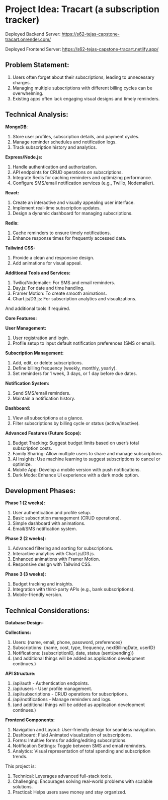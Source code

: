 # Project Idea: Tracart (a subscription tracker)

Deployed Backend Server: https://s62-tejas-capstone-tracart.onrender.com/

Deployed Frontend Server: https://s62-tejas-capstone-tracart.netlify.app/

## Problem Statement:

1.  Users often forget about their subscriptions, leading to unnecessary charges.
2.  Managing multiple subscriptions with different billing cycles can be overwhelming.
3.  Existing apps often lack engaging visual designs and timely reminders.

## Technical Analysis:

**MongoDB**:

1.  Store user profiles, subscription details, and payment cycles.
2.  Manage reminder schedules and notification logs.
3.  Track subscription history and analytics.

**Express/Node.js:**

1.  Handle authentication and authorization.
2.  API endpoints for CRUD operations on subscriptions.
3.  Integrate Redis for caching reminders and optimizing performance.
4.  Configure SMS/email notification services (e.g., Twilio, Nodemailer).

**React:**

1. Create an interactive and visually appealing user interface.
2. Implement real-time subscription updates.
3. Design a dynamic dashboard for managing subscriptions.

**Redis:**

1. Cache reminders to ensure timely notifications.
2. Enhance response times for frequently accessed data.

**Tailwind CSS:**

1.  Provide a clean and responsive design.
2.  Add animations for visual appeal.

**Additional Tools and Services:**

1. Twilio/Nodemailer: For SMS and email reminders.
2. Day.js: For date and time handling.
3. Framer Motion: To create smooth animations.
4. Chart.js/D3.js: For subscription analytics and visualizations.

And additional tools if required.

**Core Features:**

**User Management:**

1. User registration and login.
2. Profile setup to input default notification preferences (SMS or email).

**Subscription Management:**

1. Add, edit, or delete subscriptions.
2. Define billing frequency (weekly, monthly, yearly).
3. Set reminders for 1 week, 3 days, or 1 day before due dates.

**Notification System:**

1. Send SMS/email reminders.
2. Maintain a notification history.

**Dashboard:**

1. View all subscriptions at a glance.
2. Filter subscriptions by billing cycle or status (active/inactive).

**Advanced Features (Future Scope):**

1. Budget Tracking: Suggest budget limits based on user’s total subscription costs.
2. Family Sharing: Allow multiple users to share and manage subscriptions.
3. AI Insights: Use machine learning to suggest subscriptions to cancel or optimize.
4. Mobile App: Develop a mobile version with push notifications.
5. Dark Mode: Enhance UI experience with a dark mode option.

## Development Phases:

**Phase 1 (2 weeks):**

1. User authentication and profile setup.
2. Basic subscription management (CRUD operations).
3. Simple dashboard with animations.
4. Email/SMS notification system.

**Phase 2 (2 weeks):**

1. Advanced filtering and sorting for subscriptions.
2. Interactive analytics with Chart.js/D3.js.
3. Enhanced animations with Framer Motion.
4. Responsive design with Tailwind CSS.

**Phase 3 (3 weeks):**

1. Budget tracking and insights.
2. Integration with third-party APIs (e.g., bank subscriptions).
3. Mobile-friendly version.

## Technical Considerations:

**Database Design-**

**Collections:**

1. Users: {name, email, phone, password, preferences}
2. Subscriptions: {name, cost, type, frequency, nextBillingDate, userID}
3. Notifications: {subscriptionID, date, status (sent/pending)}
4. (and additional things will be added as application development continues.)

**API Structure:**

1. /api/auth - Authentication endpoints.
2. /api/users - User profile management.
3. /api/subscriptions - CRUD operations for subscriptions.
4. /api/notifications - Manage reminders and logs.
5. (and additional things will be added as application development continues.)

**Frontend Components:**

1. Navigation and Layout: User-friendly design for seamless navigation.
2. Dashboard: Fluid Animated visualization of subscriptions.
3. Forms: Intuitive forms for adding/editing subscriptions.
4. Notification Settings: Toggle between SMS and email reminders.
5. Analytics: Visual representation of total spending and subscription trends.

This project is:

1. Technical: Leverages advanced full-stack tools.
2. Challenging: Encourages solving real-world problems with scalable solutions.
3. Practical: Helps users save money and stay organized.
